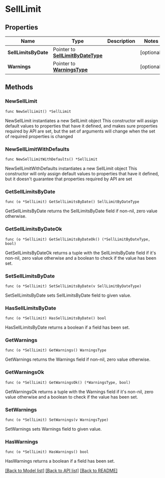 # SellLimit

## Properties

Name | Type | Description | Notes
------------ | ------------- | ------------- | -------------
**SellLimitsByDate** | Pointer to [**SellLimitByDateType**](SellLimitByDateType.md) |  | [optional] 
**Warnings** | Pointer to [**WarningsType**](WarningsType.md) |  | [optional] 

## Methods

### NewSellLimit

`func NewSellLimit() *SellLimit`

NewSellLimit instantiates a new SellLimit object
This constructor will assign default values to properties that have it defined,
and makes sure properties required by API are set, but the set of arguments
will change when the set of required properties is changed

### NewSellLimitWithDefaults

`func NewSellLimitWithDefaults() *SellLimit`

NewSellLimitWithDefaults instantiates a new SellLimit object
This constructor will only assign default values to properties that have it defined,
but it doesn't guarantee that properties required by API are set

### GetSellLimitsByDate

`func (o *SellLimit) GetSellLimitsByDate() SellLimitByDateType`

GetSellLimitsByDate returns the SellLimitsByDate field if non-nil, zero value otherwise.

### GetSellLimitsByDateOk

`func (o *SellLimit) GetSellLimitsByDateOk() (*SellLimitByDateType, bool)`

GetSellLimitsByDateOk returns a tuple with the SellLimitsByDate field if it's non-nil, zero value otherwise
and a boolean to check if the value has been set.

### SetSellLimitsByDate

`func (o *SellLimit) SetSellLimitsByDate(v SellLimitByDateType)`

SetSellLimitsByDate sets SellLimitsByDate field to given value.

### HasSellLimitsByDate

`func (o *SellLimit) HasSellLimitsByDate() bool`

HasSellLimitsByDate returns a boolean if a field has been set.

### GetWarnings

`func (o *SellLimit) GetWarnings() WarningsType`

GetWarnings returns the Warnings field if non-nil, zero value otherwise.

### GetWarningsOk

`func (o *SellLimit) GetWarningsOk() (*WarningsType, bool)`

GetWarningsOk returns a tuple with the Warnings field if it's non-nil, zero value otherwise
and a boolean to check if the value has been set.

### SetWarnings

`func (o *SellLimit) SetWarnings(v WarningsType)`

SetWarnings sets Warnings field to given value.

### HasWarnings

`func (o *SellLimit) HasWarnings() bool`

HasWarnings returns a boolean if a field has been set.


[[Back to Model list]](../README.md#documentation-for-models) [[Back to API list]](../README.md#documentation-for-api-endpoints) [[Back to README]](../README.md)


